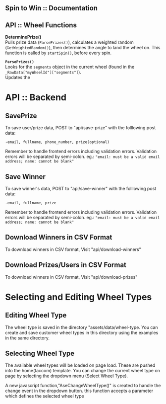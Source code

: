 ## Spin to Win :: Documentation 

> 


## API :: Wheel Functions 

**DeterminePrize()**  
Pulls prize data (`ParsePrizes()`), calculates a weighted random (`GetWeightedRandom()`), then determines the angle to land the wheel on. This function is called by `startSpin()`, before every spin.  

**`ParsePrizes()`**  
Looks for the `segments` object in the current wheel (found in the `_RawData["myWheelId"]["segments"]`).  
Updates the 


# API :: Backend 

## SavePrize
To save user/prize data, POST to "api/save-prize" with the folllowing post data:
```
-email, fullname, phone_number, prize(optional)
```

Remember to handle frontend errors including validation errors.
Validation errors will be separated by semi-colon. eg.:
    ```
    "email: must be a valid email address; name: cannot be blank"
    ```


## Save Winner
To save winner's data, POST to "api/save-winner" with the folllowing post data:
```
-email, fullname, prize
```

Remember to handle frontend errors including validation errors.
Validation errors will be separated by semi-colon. eg.:
    ```
    "email: must be a valid email address; name: cannot be blank"
    ```


## Download Winners in CSV Format
To download winners in CSV format, Visit "api/download-winners"

## Download Prizes/Users in CSV Format
To download winners in CSV format, Visit "api/download-prizes"


# Selecting and Editing Wheel Types

## Editing Wheel Type
The wheel type is saved in the directory "assets/data/wheel-type.
You can create and save customer wheel types in this directory using the examples in the same directory.

## Selecting Wheel Type
The available wheel types will be loaded on page load. These are pushed into the home(taccom) template. You can change the current wheel type on page by selecting the dropdown menu (Select Wheel Type).

A new javascript function,"AseChangeWheelType()" is created to handle the change event in the dropdown button. this function accepts a parameter which defines the selected wheel type